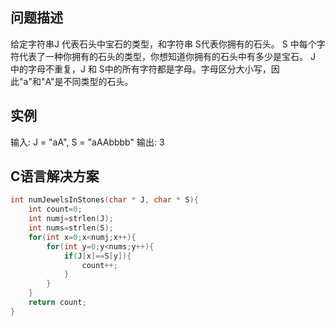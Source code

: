 问题描述
---------
给定字符串J 代表石头中宝石的类型，和字符串 S代表你拥有的石头。 S 中每个字符代表了一种你拥有的石头的类型，你想知道你拥有的石头中有多少是宝石。
J 中的字母不重复，J 和 S中的所有字符都是字母。字母区分大小写，因此"a"和"A"是不同类型的石头。

实例
---------
输入: J = "aA", S = "aAAbbbb"
输出: 3

C语言解决方案
----------
```c
int numJewelsInStones(char * J, char * S){
    int count=0;
    int numj=strlen(J);
    int nums=strlen(S);
    for(int x=0;x<numj;x++){
        for(int y=0;y<nums;y++){
            if(J[x]==S[y]){
                count++;
            }
        }
    }
    return count;
}
```
